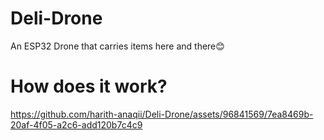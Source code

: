 # Deli-Drone
An ESP32 Drone that carries items here and there😊 


# How does it work?



https://github.com/harith-anaqii/Deli-Drone/assets/96841569/7ea8469b-20af-4f05-a2c6-add120b7c4c9


